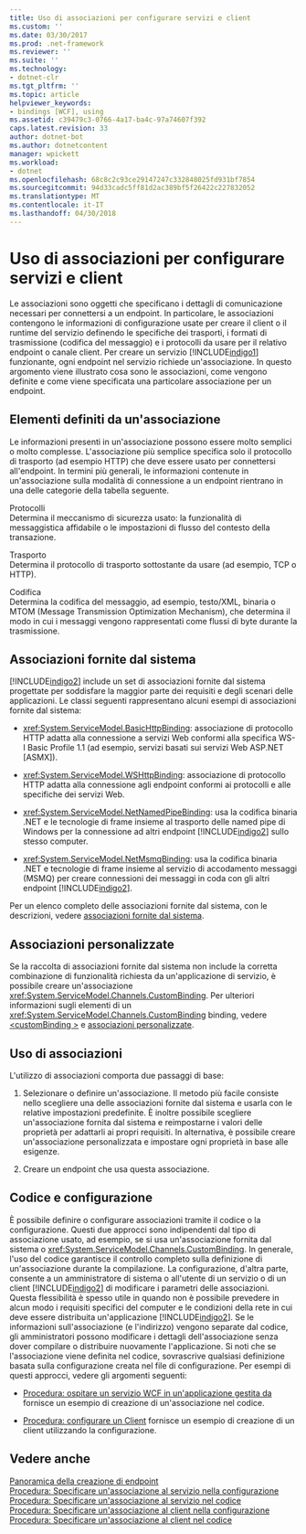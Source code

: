 ```yaml
---
title: Uso di associazioni per configurare servizi e client
ms.custom: ''
ms.date: 03/30/2017
ms.prod: .net-framework
ms.reviewer: ''
ms.suite: ''
ms.technology:
- dotnet-clr
ms.tgt_pltfrm: ''
ms.topic: article
helpviewer_keywords:
- bindings [WCF], using
ms.assetid: c39479c3-0766-4a17-ba4c-97a74607f392
caps.latest.revision: 33
author: dotnet-bot
ms.author: dotnetcontent
manager: wpickett
ms.workload:
- dotnet
ms.openlocfilehash: 68c8c2c93ce29147247c332848025fd931bf7854
ms.sourcegitcommit: 94d33cadc5ff81d2ac389bf5f26422c227832052
ms.translationtype: MT
ms.contentlocale: it-IT
ms.lasthandoff: 04/30/2018
---
```

# <a name="using-bindings-to-configure-services-and-clients"></a>Uso di associazioni per configurare servizi e client
Le associazioni sono oggetti che specificano i dettagli di comunicazione necessari per connettersi a un endpoint. In particolare, le associazioni contengono le informazioni di configurazione usate per creare il client o il runtime del servizio definendo le specifiche dei trasporti, i formati di trasmissione (codifica del messaggio) e i protocolli da usare per il relativo endpoint o canale client. Per creare un servizio [!INCLUDE[indigo1](../../../includes/indigo1-md.md)] funzionante, ogni endpoint nel servizio richiede un'associazione. In questo argomento viene illustrato cosa sono le associazioni, come vengono definite e come viene specificata una particolare associazione per un endpoint.  
  
## <a name="what-a-binding-defines"></a>Elementi definiti da un'associazione  
 Le informazioni presenti in un'associazione possono essere molto semplici o molto complesse. L'associazione più semplice specifica solo il protocollo di trasporto (ad esempio HTTP) che deve essere usato per connettersi all'endpoint. In termini più generali, le informazioni contenute in un'associazione sulla modalità di connessione a un endpoint rientrano in una delle categorie della tabella seguente.  
  
 Protocolli  
 Determina il meccanismo di sicurezza usato: la funzionalità di messaggistica affidabile o le impostazioni di flusso del contesto della transazione.  
  
 Trasporto  
 Determina il protocollo di trasporto sottostante da usare (ad esempio, TCP o HTTP).  
  
 Codifica  
 Determina la codifica del messaggio, ad esempio, testo/XML, binaria o MTOM (Message Transmission Optimization Mechanism), che determina il modo in cui i messaggi vengono rappresentati come flussi di byte durante la trasmissione.  
  
## <a name="system-provided-bindings"></a>Associazioni fornite dal sistema  
 [!INCLUDE[indigo2](../../../includes/indigo2-md.md)] include un set di associazioni fornite dal sistema progettate per soddisfare la maggior parte dei requisiti e degli scenari delle applicazioni. Le classi seguenti rappresentano alcuni esempi di associazioni fornite dal sistema:  
  
-   <xref:System.ServiceModel.BasicHttpBinding>: associazione di protocollo HTTP adatta alla connessione a servizi Web conformi alla specifica WS-I Basic Profile 1.1 (ad esempio, servizi basati sui servizi Web ASP.NET [ASMX]).  
  
-   <xref:System.ServiceModel.WSHttpBinding>: associazione di protocollo HTTP adatta alla connessione agli endpoint conformi ai protocolli e alle specifiche dei servizi Web.  
  
-   <xref:System.ServiceModel.NetNamedPipeBinding>: usa la codifica binaria .NET e le tecnologie di frame insieme al trasporto delle named pipe di Windows per la connessione ad altri endpoint [!INCLUDE[indigo2](../../../includes/indigo2-md.md)] sullo stesso computer.  
  
-   <xref:System.ServiceModel.NetMsmqBinding>: usa la codifica binaria .NET e tecnologie di frame insieme al servizio di accodamento messaggi (MSMQ) per creare connessioni dei messaggi in coda con gli altri endpoint [!INCLUDE[indigo2](../../../includes/indigo2-md.md)].  
  
 Per un elenco completo delle associazioni fornite dal sistema, con le descrizioni, vedere [associazioni fornite dal sistema](../../../docs/framework/wcf/system-provided-bindings.md).  
  
## <a name="custom-bindings"></a>Associazioni personalizzate  
 Se la raccolta di associazioni fornite dal sistema non include la corretta combinazione di funzionalità richiesta da un'applicazione di servizio, è possibile creare un'associazione <xref:System.ServiceModel.Channels.CustomBinding>. Per ulteriori informazioni sugli elementi di un <xref:System.ServiceModel.Channels.CustomBinding> binding, vedere [ \<customBinding >](../../../docs/framework/configure-apps/file-schema/wcf/custombinding.md) e [associazioni personalizzate](../../../docs/framework/wcf/extending/custom-bindings.md).  
  
## <a name="using-bindings"></a>Uso di associazioni  
 L'utilizzo di associazioni comporta due passaggi di base:  
  
1.  Selezionare o definire un'associazione. Il metodo più facile consiste nello scegliere una delle associazioni fornite dal sistema e usarla con le relative impostazioni predefinite. È inoltre possibile scegliere un'associazione fornita dal sistema e reimpostarne i valori delle proprietà per adattarli ai propri requisiti. In alternativa, è possibile creare un'associazione personalizzata e impostare ogni proprietà in base alle esigenze.  
  
2.  Creare un endpoint che usa questa associazione.  
  
## <a name="code-and-configuration"></a>Codice e configurazione  
 È possibile definire o configurare associazioni tramite il codice o la configurazione. Questi due approcci sono indipendenti dal tipo di associazione usato, ad esempio, se si usa un'associazione fornita dal sistema o <xref:System.ServiceModel.Channels.CustomBinding>. In generale, l'uso del codice garantisce il controllo completo sulla definizione di un'associazione durante la compilazione. La configurazione, d'altra parte, consente a un amministratore di sistema o all'utente di un servizio o di un client [!INCLUDE[indigo2](../../../includes/indigo2-md.md)] di modificare i parametri delle associazioni. Questa flessibilità è spesso utile in quando non è possibile prevedere in alcun modo i requisiti specifici del computer e le condizioni della rete in cui deve essere distribuita un'applicazione [!INCLUDE[indigo2](../../../includes/indigo2-md.md)]. Se le informazioni sull'associazione (e l'indirizzo) vengono separate dal codice, gli amministratori possono modificare i dettagli dell'associazione senza dover compilare o distribuire nuovamente l'applicazione. Si noti che se l'associazione viene definita nel codice, sovrascrive qualsiasi definizione basata sulla configurazione creata nel file di configurazione. Per esempi di questi approcci, vedere gli argomenti seguenti:  
  
-   [Procedura: ospitare un servizio WCF in un'applicazione gestita da](../../../docs/framework/wcf/how-to-host-a-wcf-service-in-a-managed-application.md) fornisce un esempio di creazione di un'associazione nel codice.  
  
-   [Procedura: configurare un Client](../../../docs/framework/wcf/how-to-configure-a-basic-wcf-client.md) fornisce un esempio di creazione di un client utilizzando la configurazione.  
  
## <a name="see-also"></a>Vedere anche  
 [Panoramica della creazione di endpoint](../../../docs/framework/wcf/endpoint-creation-overview.md)  
 [Procedura: Specificare un'associazione al servizio nella configurazione](../../../docs/framework/wcf/how-to-specify-a-service-binding-in-configuration.md)  
 [Procedura: Specificare un'associazione al servizio nel codice](../../../docs/framework/wcf/how-to-specify-a-service-binding-in-code.md)  
 [Procedura: Specificare un'associazione al client nella configurazione](../../../docs/framework/wcf/how-to-specify-a-client-binding-in-configuration.md)  
 [Procedura: Specificare un'associazione al client nel codice](../../../docs/framework/wcf/how-to-specify-a-client-binding-in-code.md)

